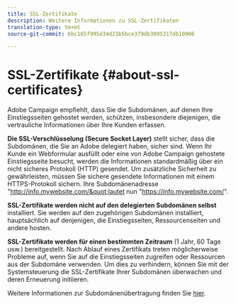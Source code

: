 ```yaml
---
title: SSL-Zertifikate
description: Weitere Informationen zu SSL-Zertifikaten
translation-type: tm+mt
source-git-commit: 6bc165f995d34d21b5bce379db3095317db10906

---
```



# SSL-Zertifikate {#about-ssl-certificates}

Adobe Campaign empfiehlt, dass Sie die Subdomänen, auf denen Ihre Einstiegsseiten gehostet werden, schützen, insbesondere diejenigen, die vertrauliche Informationen über Ihre Kunden erfassen.

**Die SSL-Verschlüsselung (Secure Socket Layer)** stellt sicher, dass die Subdomänen, die Sie an Adobe delegiert haben, sicher sind. Wenn Ihr Kunde ein Webformular ausfüllt oder eine von Adobe Campaign gehostete Einstiegsseite besucht, werden die Informationen standardmäßig über ein nicht sicheres Protokoll (HTTP) gesendet. Um zusätzliche Sicherheit zu gewährleisten, müssen Sie sichere gesendete Informationen mit einem HTTPS-Protokoll sichern. Ihre Subdomänenadresse &quot;http://info.mywebsite.com/&quot;lautet nun &quot;https://info.mywebsite.com/&quot;.

**SSL-Zertifikate werden nicht auf den delegierten Subdomänen selbst** installiert. Sie werden auf den zugehörigen Subdomänen installiert, hauptsächlich auf denjenigen, die Einstiegsseiten, Ressourcenseiten und andere hosten.

**SSL-Zertifikate werden für einen bestimmten Zeitraum** (1 Jahr, 60 Tage usw.) bereitgestellt. Nach Ablauf eines Zertifikats treten möglicherweise Probleme auf, wenn Sie auf die Einstiegsseiten zugreifen oder Ressourcen aus der Subdomäne verwenden. Um dies zu verhindern, können Sie mit der Systemsteuerung die SSL-Zertifikate Ihrer Subdomänen überwachen und deren Erneuerung initiieren.

Weitere Informationen zur Subdomänenübertragung finden Sie [hier](https://helpx.adobe.com/campaign/kb/domain-name-delegation.html).
